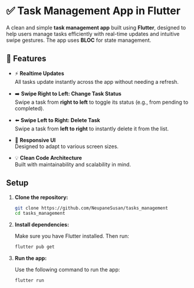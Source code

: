 # ✅ Task Management App in Flutter

A clean and simple **task management app** built using **Flutter**, designed to help users manage tasks efficiently with real-time updates and intuitive swipe gestures. The app uses **BLOC** for state management.

## 🧩 Features

- ⚡ **Realtime Updates**  
  All tasks update instantly across the app without needing a refresh.

- ➡️ **Swipe Right to Left: Change Task Status**  
  Swipe a task from **right to left** to toggle its status (e.g., from pending to completed).

- ⬅️ **Swipe Left to Right: Delete Task**  
  Swipe a task from **left to right** to instantly delete it from the list.

- 📱 **Responsive UI**  
  Designed to adapt to various screen sizes.

- 💡 **Clean Code Architecture**  
  Built with maintainability and scalability in mind.

 ## Setup

1. **Clone the repository:**

    ```bash
    git clone https://github.com/NeupaneSusan/tasks_management
    cd tasks_management
    ```

2. **Install dependencies:**

    Make sure you have Flutter installed. Then run:

    ```bash
    flutter pub get
    ```

3. **Run the app:**

    Use the following command to run the app:

    ```bash
    flutter run
    ```
